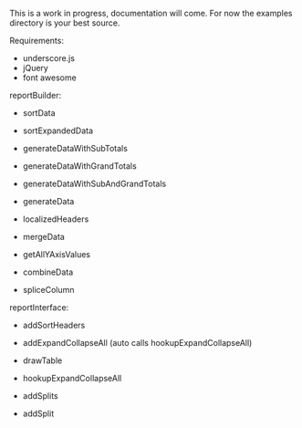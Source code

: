 This is a work in progress, documentation will come. For now the examples directory is your best source.

Requirements:
 - underscore.js
 - jQuery 
 - font awesome

reportBuilder:
 - sortData
 - sortExpandedData

 - generateDataWithSubTotals
 - generateDataWithGrandTotals
 - generateDataWithSubAndGrandTotals
 - generateData

 - localizedHeaders

 - mergeData
 - getAllYAxisValues

 - combineData

 - spliceColumn

reportInterface:
 - addSortHeaders
 - addExpandCollapseAll (auto calls hookupExpandCollapseAll)

 - drawTable

 - hookupExpandCollapseAll

 - addSplits
 - addSplit

